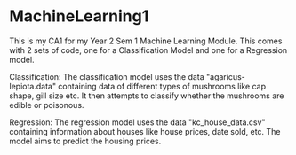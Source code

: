 # MachineLearning1
This is my CA1 for my Year 2 Sem 1 Machine Learning Module.
This comes with 2 sets of code, one for a Classification Model and one for a Regression model.

Classification:
The classification model uses the data "agaricus-lepiota.data" containing data of different types of mushrooms like cap shape, gill size etc. It then attempts
to classify whether the mushrooms are edible or poisonous.

Regression:
The regression model uses the data "kc_house_data.csv" containing information about houses like house prices, date sold, etc. The model aims to predict the housing
prices.
